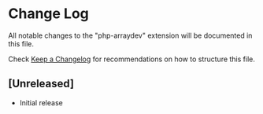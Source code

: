 # Change Log

All notable changes to the "php-arraydev" extension will be documented in this file.

Check [Keep a Changelog](http://keepachangelog.com/) for recommendations on how to structure this file.

## [Unreleased]

- Initial release